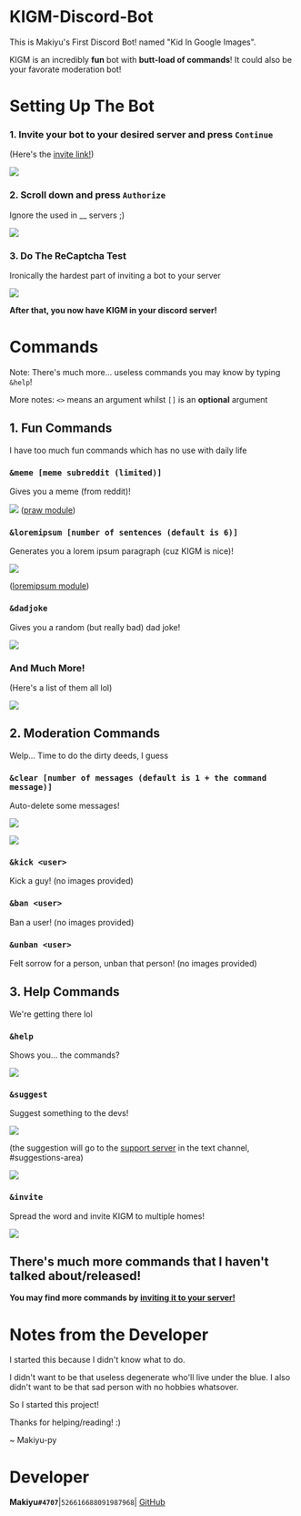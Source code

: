 # KIGM-Discord-Bot
This is Makiyu's First Discord Bot! named "Kid In Google Images". 

KIGM is an incredibly __fun__ bot with **butt-load of commands**! 
It could also be your favorate moderation bot!

# Setting Up The Bot
### 1. Invite your bot to your desired server and press `Continue`
(Here's the [invite link!](https://discord.com/oauth2/authorize?client_id=763626077292724264&permissions=268790854&scope=bot))

![](https://cdn.discordapp.com/attachments/770560162812657715/772966389123514378/Screen_Shot_2020-11-03_at_7.31.09_AM.png)

### 2. Scroll down and press `Authorize`
Ignore the used in __ servers ;)

![](https://cdn.discordapp.com/attachments/770560162812657715/772967172632346624/Screen_Shot_2020-11-03_at_7.35.18_AM.png)

### 3. Do The ReCaptcha Test
Ironically the hardest part of inviting a bot to your server

![](https://cdn.discordapp.com/attachments/770560162812657715/772968446841323540/Screen_Shot_2020-11-03_at_7.40.15_AM.png)

__After that, you now have KIGM in your discord server!__

# Commands

Note: There's much more... useless commands you may know by typing `&help`!

More notes: `<>` means an argument whilst `[]` is an **optional** argument
## 1. Fun Commands
I have too much fun commands which has no use with daily life
### `&meme [meme subreddit (limited)]`

Gives you a meme (from reddit)!

![](https://cdn.discordapp.com/attachments/770560162812657715/772972699051098112/Screen_Shot_2020-11-03_at_7.57.14_AM.png)
([praw module](https://praw.readthedocs.io/en/latest/))

### `&loremipsum [number of sentences (default is 6)]`

Generates you a lorem ipsum paragraph (cuz KIGM is nice)!

![](https://cdn.discordapp.com/attachments/770560162812657715/772972693209350164/Screen_Shot_2020-11-03_at_7.54.59_AM.png)

([loremipsum module](https://loremipsum.readthedocs.io/en/latest/))

### `&dadjoke`

Gives you a random (but really bad) dad joke!

![](https://cdn.discordapp.com/attachments/770560162812657715/772972687491989504/Screen_Shot_2020-11-03_at_7.54.42_AM.png)

### And Much More!

(Here's a list of them all lol)

![](https://cdn.discordapp.com/attachments/770560162812657715/772973465019220028/Screen_Shot_2020-11-03_at_7.59.45_AM.png)

## 2. Moderation Commands
Welp... Time to do the dirty deeds, I guess

### `&clear [number of messages (default is 1 + the command message)]`
Auto-delete some messages!

![](https://cdn.discordapp.com/attachments/770560162812657715/772975050315268136/Screen_Shot_2020-11-03_at_8.05.38_AM.png)

![](https://cdn.discordapp.com/attachments/770560162812657715/772974874238386240/Screen_Shot_2020-11-03_at_8.05.44_AM.png)

### `&kick <user>`
Kick a guy! (no images provided)


### `&ban <user>`
Ban a user! (no images provided)

### `&unban <user>`
Felt sorrow for a person, unban that person! (no images provided)

## 3. Help Commands

We're getting there lol

### `&help`

Shows you... the commands?

![](https://cdn.discordapp.com/attachments/770560162812657715/772976537066143774/unknown.png)

### `&suggest`

Suggest something to the devs!

![](https://cdn.discordapp.com/attachments/770560162812657715/772977501542416404/Screen_Shot_2020-11-03_at_8.14.39_AM.png)

(the suggestion will go to the [support server](https://discord.gg/jz4WxkB) in the text channel, #suggestions-area)

![](https://cdn.discordapp.com/attachments/770560162812657715/772977505111375882/Screen_Shot_2020-11-03_at_8.14.53_AM.png)

### `&invite`

Spread the word and invite KIGM to multiple homes!

![](https://cdn.discordapp.com/attachments/770560162812657715/772977740848037888/unknown.png)


## There's much more commands that I haven't talked about/released!
__You may find more commands by [inviting it to your server!](https://discord.com/oauth2/authorize?client_id=763626077292724264&permissions=268790854&scope=bot)__
# Notes from the Developer

I started this because I didn't know what to do.

I didn't want to be that useless degenerate who'll live under the blue.
I also didn't want to be that sad person with no hobbies whatsover.

So I started this project!

Thanks for helping/reading! :)

~ Makiyu-py

# Developer

__Makiyu`#4707`__|`526616688091987968`| [GitHub](https://github.com/Makiyu-py)
